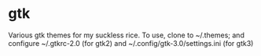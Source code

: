 # gtk
Various gtk themes for my suckless rice. To use, clone to ~/.themes; and configure ~/.gtkrc-2.0 (for gtk2) and ~/.config/gtk-3.0/settings.ini (for gtk3)
